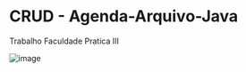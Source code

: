 # CRUD - Agenda-Arquivo-Java
Trabalho Faculdade Pratica III

![image](https://user-images.githubusercontent.com/75391803/173210782-d53f2580-8e4d-4563-8ca7-99f7e4fed069.png)
